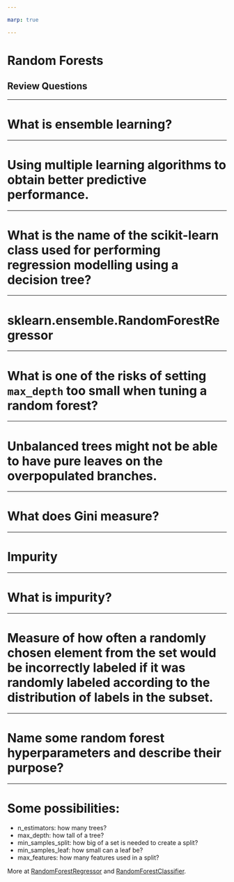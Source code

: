 ```yaml
---

marp: true

---
```


<style>
img[alt~="center"] {
  display: block;
  margin: 0 auto;
}
</style>

# Random Forests
## Review Questions

---

# What is ensemble learning?

---

# Using multiple learning algorithms to obtain better predictive performance.

<!--
Reference: https://en.wikipedia.org/wiki/Ensemble_learning
-->

---

# What is the name of the scikit-learn class used for performing regression modelling using a decision tree?

---

# sklearn.ensemble.RandomForestRegressor

---

# What is one of the risks of setting `max_depth` too small when tuning a random forest?

---

# Unbalanced trees might not be able to have pure leaves on the overpopulated branches.

---

# What does Gini measure?

---

# Impurity

---

# What is impurity?

---

# Measure of how often a randomly chosen element from the set would be incorrectly labeled if it was randomly labeled according to the distribution of labels in the subset.

<!--
Reference: https://en.wikipedia.org/wiki/Decision_tree_learning#Gini_impurity
-->

---

# Name some random forest hyperparameters and describe their purpose?

---

# Some possibilities:

* n_estimators: how many trees?
* max_depth: how tall of a tree?
* min_samples_split: how big of a set is needed to create a split?
* min_samples_leaf: how small can a leaf be?
* max_features: how many features used in a split?

More at [RandomForestRegressor](https://scikit-learn.org/stable/modules/generated/sklearn.ensemble.RandomForestRegressor.html) and [RandomForestClassifier](https://scikit-learn.org/stable/modules/generated/sklearn.ensemble.RandomForestClassifier.html).
